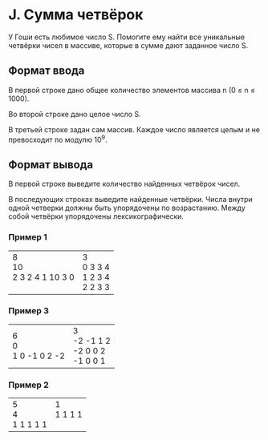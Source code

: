 # J. Сумма четвёрок

У Гоши есть любимое число S. Помогите ему найти все уникальные четвёрки чисел в массиве, которые в сумме дают заданное число S.

## Формат ввода

В первой строке дано общее количество элементов массива n (0 ≤ n ≤ 1000).

Во второй строке дано целое число S.

В третьей строке задан сам массив. Каждое число является целым и не превосходит по модулю 10<sup>9</sup>.

## Формат вывода

В первой строке выведите количество найденных четвёрок чисел.

В последующих строках выведите найденные четвёрки. Числа внутри одной четверки должны быть упорядочены по возрастанию. Между собой четвёрки упорядочены лексикографически.

### Пример 1

<table><tr>
<td>
8<br>
10<br>
2 3 2 4 1 10 3 0<br>
<br>
</td>
<td>
3<br>
0 3 3 4<br>
1 2 3 4<br>
2 2 3 3
</td>
</tr></table>

### Пример 3

<table><tr>
<td>
6<br>
0<br>
1 0 -1 0 2 -2
<br>
</td>
<td>
3<br>
-2 -1 1 2<br>
-2 0 0 2<br>
-1 0 0 1
</td>
</tr></table>

### Пример 2

<table><tr>
<td>
5<br>
4<br>
1 1 1 1 1
</td>
<td>
1<br>
1 1 1 1<br>
<br>
</td>
</tr></table>






